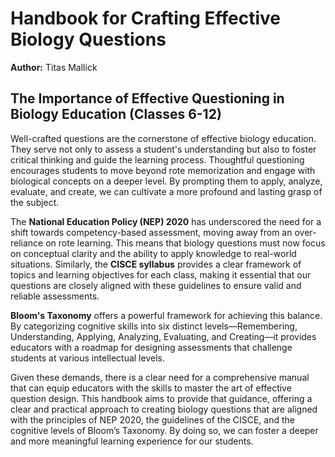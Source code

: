 # Handbook for Crafting Effective Biology Questions

**Author:** Titas Mallick

## The Importance of Effective Questioning in Biology Education (Classes 6-12)

Well-crafted questions are the cornerstone of effective biology education. They serve not only to assess a student's understanding but also to foster critical thinking and guide the learning process. Thoughtful questioning encourages students to move beyond rote memorization and engage with biological concepts on a deeper level. By prompting them to apply, analyze, evaluate, and create, we can cultivate a more profound and lasting grasp of the subject.

The **National Education Policy (NEP) 2020** has underscored the need for a shift towards competency-based assessment, moving away from an over-reliance on rote learning. This means that biology questions must now focus on conceptual clarity and the ability to apply knowledge to real-world situations. Similarly, the **CISCE syllabus** provides a clear framework of topics and learning objectives for each class, making it essential that our questions are closely aligned with these guidelines to ensure valid and reliable assessments.

**Bloom's Taxonomy** offers a powerful framework for achieving this balance. By categorizing cognitive skills into six distinct levels—Remembering, Understanding, Applying, Analyzing, Evaluating, and Creating—it provides educators with a roadmap for designing assessments that challenge students at various intellectual levels.

Given these demands, there is a clear need for a comprehensive manual that can equip educators with the skills to master the art of effective question design. This handbook aims to provide that guidance, offering a clear and practical approach to creating biology questions that are aligned with the principles of NEP 2020, the guidelines of the CISCE, and the cognitive levels of Bloom’s Taxonomy. By doing so, we can foster a deeper and more meaningful learning experience for our students.
